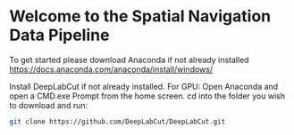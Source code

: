 # Welcome to the Spatial Navigation Data Pipeline
To get started please download Anaconda if not already installed   
https://docs.anaconda.com/anaconda/install/windows/ 

  
Install DeepLabCut if not already installed. For GPU:
Open Anaconda and open a CMD.exe Prompt from the home screen. cd into the folder you wish to download and run:
  
```bash 
git clone https://github.com/DeepLabCut/DeepLabCut.git
```
